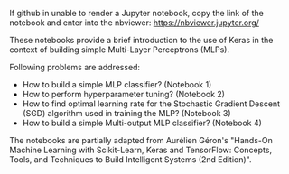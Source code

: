 If github in unable to render a Jupyter notebook, copy the link of the notebook and enter into the nbviewer: https://nbviewer.jupyter.org/

These notebooks provide a brief introduction to the use of Keras in the context of building simple Multi-Layer Perceptrons (MLPs). 

Following problems are addressed:
- How to build a simple MLP classifier? (Notebook 1)
- How to perform hyperparameter tuning? (Notebook 2)
- How to find optimal learning rate for the Stochastic Gradient Descent (SGD) algorithm used in training the MLP? (Notebook 3)
- How to build a simple Multi-output MLP classifier? (Notebook 4)


The notebooks are partially adapted from Aurélien Géron's "Hands-On Machine Learning with Scikit-Learn, Keras and TensorFlow: Concepts, Tools, and Techniques to Build Intelligent Systems (2nd Edition)". 
